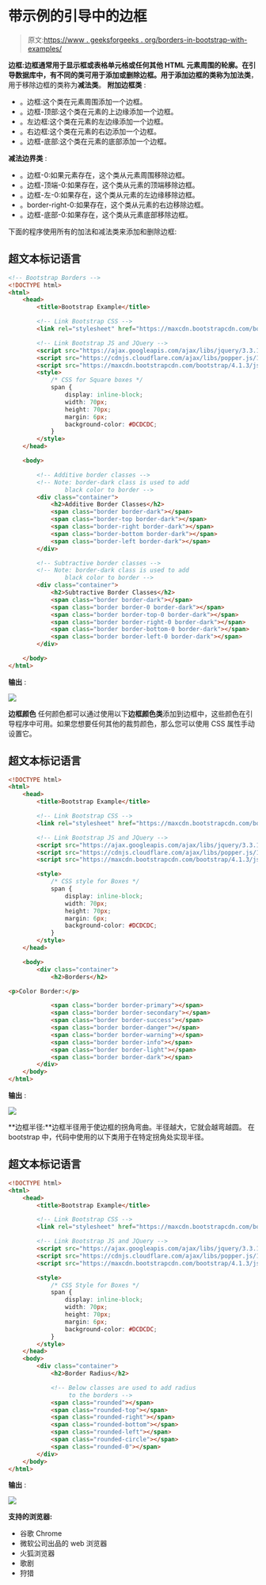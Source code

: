 # 带示例的引导中的边框

> 原文:[https://www . geeksforgeeks . org/borders-in-bootstrap-with-examples/](https://www.geeksforgeeks.org/borders-in-bootstrap-with-examples/)

**边框:**边框通常用于显示框或表格单元格或任何其他 HTML 元素周围的轮廓。在引导数据库中，有不同的类可用于添加或删除边框。用于添加边框的类称为**加法类**，用于移除边框的类称为**减法类**。
**附加边框类** :

*   。边框:这个类在元素周围添加一个边框。
*   。边框-顶部:这个类在元素的上边缘添加一个边框。
*   。左边框:这个类在元素的左边缘添加一个边框。
*   。右边框:这个类在元素的右边添加一个边框。
*   。边框-底部:这个类在元素的底部添加一个边框。

**减法边界类** :

*   。边框-0:如果元素存在，这个类从元素周围移除边框。
*   。边框-顶端-0:如果存在，这个类从元素的顶端移除边框。
*   。边框-左-0:如果存在，这个类从元素的左边缘移除边框。
*   。border-right-0:如果存在，这个类从元素的右边移除边框。
*   。边框-底部-0:如果存在，这个类从元素底部移除边框。

下面的程序使用所有的加法和减法类来添加和删除边框:

## 超文本标记语言

```html
<!-- Bootstrap Borders -->
<!DOCTYPE html>
<html>
    <head>
        <title>Bootstrap Example</title>

        <!-- Link Bootstrap CSS -->
        <link rel="stylesheet" href="https://maxcdn.bootstrapcdn.com/bootstrap/4.1.3/css/bootstrap.min.css">

        <!-- Link Bootstrap JS and JQuery -->
        <script src="https://ajax.googleapis.com/ajax/libs/jquery/3.3.1/jquery.min.js"></script>
        <script src="https://cdnjs.cloudflare.com/ajax/libs/popper.js/1.14.3/umd/popper.min.js"></script>
        <script src="https://maxcdn.bootstrapcdn.com/bootstrap/4.1.3/js/bootstrap.min.js"></script>
        <style>
            /* CSS for Square boxes */
            span {
                display: inline-block;
                width: 70px;
                height: 70px;
                margin: 6px;
                background-color: #DCDCDC;
            }
        </style>
    </head>

    <body>

        <!-- Additive border classes -->
        <!-- Note: border-dark class is used to add
                black color to border -->
        <div class="container">
            <h2>Additive Border Classes</h2>
            <span class="border border-dark"></span>
            <span class="border-top border-dark"></span>
            <span class="border-right border-dark"></span>
            <span class="border-bottom border-dark"></span>
            <span class="border-left border-dark"></span>
        </div>

        <!-- Subtractive border classes -->
        <!-- Note: border-dark class is used to add
                black color to border -->
        <div class="container">
            <h2>Subtractive Border Classes</h2>
            <span class="border border-dark"></span>
            <span class="border border-0 border-dark"></span>
            <span class="border border-top-0 border-dark"></span>
            <span class="border border-right-0 border-dark"></span>
            <span class="border border-bottom-0 border-dark"></span>
            <span class="border border-left-0 border-dark"></span>
        </div>

    </body>
</html>
```

**输出** :

![](img/adb61580c021c5a4a18de8762d690ee3.png)

**边框颜色**
任何颜色都可以通过使用以下**边框颜色类**添加到边框中，这些颜色在引导程序中可用。如果您想要任何其他的裁剪颜色，那么您可以使用 CSS 属性手动设置它。

## 超文本标记语言

```html
<!DOCTYPE html>
<html>
    <head>
        <title>Bootstrap Example</title>

        <!-- Link Bootstrap CSS -->
        <link rel="stylesheet" href="https://maxcdn.bootstrapcdn.com/bootstrap/4.1.3/css/bootstrap.min.css">

        <!-- Link Bootstrap JS and JQuery -->   
        <script src="https://ajax.googleapis.com/ajax/libs/jquery/3.3.1/jquery.min.js"></script>
        <script src="https://cdnjs.cloudflare.com/ajax/libs/popper.js/1.14.3/umd/popper.min.js"></script>
        <script src="https://maxcdn.bootstrapcdn.com/bootstrap/4.1.3/js/bootstrap.min.js"></script>

        <style>
            /* CSS style for Boxes */
            span {
                display: inline-block;
                width: 70px;
                height: 70px;
                margin: 6px;
                background-color: #DCDCDC;
            }
        </style>
    </head>

    <body>
        <div class="container">
            <h2>Borders</h2>

<p>Color Border:</p>

            <span class="border border-primary"></span>
            <span class="border border-secondary"></span>
            <span class="border border-success"></span>
            <span class="border border-danger"></span>
            <span class="border border-warning"></span>
            <span class="border border-info"></span>
            <span class="border border-light"></span>
            <span class="border border-dark"></span>
        </div>
    </body>
</html>
```

**输出** :

![](img/9384b6d2ec988f7ca5d2f0e9eb5cbb89.png)

**边框半径:**边框半径用于使边框的拐角弯曲。半径越大，它就会越弯越圆。
在 bootstrap 中，代码中使用的以下类用于在特定拐角处实现半径。

## 超文本标记语言

```html
<!DOCTYPE html>
<html>
    <head>
        <title>Bootstrap Example</title>

        <!-- Link Bootstrap CSS -->
        <link rel="stylesheet" href="https://maxcdn.bootstrapcdn.com/bootstrap/4.1.3/css/bootstrap.min.css">

        <!-- Link Bootstrap JS and JQuery -->
        <script src="https://ajax.googleapis.com/ajax/libs/jquery/3.3.1/jquery.min.js"></script>
        <script src="https://cdnjs.cloudflare.com/ajax/libs/popper.js/1.14.3/umd/popper.min.js"></script>
        <script src="https://maxcdn.bootstrapcdn.com/bootstrap/4.1.3/js/bootstrap.min.js"></script>

        <style>
            /* CSS Style for Boxes */
            span {
                display: inline-block;
                width: 70px;
                height: 70px;
                margin: 6px;
                background-color: #DCDCDC;
            }
        </style>
    </head>
    <body>
        <div class="container">
            <h2>Border Radius</h2>

            <!-- Below classes are used to add radius
                 to the borders -->
            <span class="rounded"></span>
            <span class="rounded-top"></span>
            <span class="rounded-right"></span>
            <span class="rounded-bottom"></span>
            <span class="rounded-left"></span>
            <span class="rounded-circle"></span>
            <span class="rounded-0"></span>
        </div>
    </body>
</html>
```

**输出** :

![](img/f34365cffb4f7d4f383151a3ef44b2f3.png)

**支持的浏览器:**

*   谷歌 Chrome
*   微软公司出品的 web 浏览器
*   火狐浏览器
*   歌剧
*   狩猎